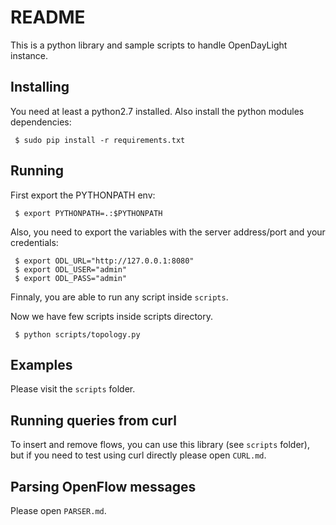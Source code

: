 # README

This is a python library and sample scripts to handle OpenDayLight instance.

## Installing

You need at least a python2.7 installed. Also install the python modules
dependencies:

```
 $ sudo pip install -r requirements.txt
```

## Running

First export the PYTHONPATH env:

```
 $ export PYTHONPATH=.:$PYTHONPATH
```

Also, you need to export the variables with the server address/port and your
credentials:

```
 $ export ODL_URL="http://127.0.0.1:8080"
 $ export ODL_USER="admin"
 $ export ODL_PASS="admin"
```

Finnaly, you are able to run any script inside `scripts`.

Now we have few scripts inside scripts directory.

```
 $ python scripts/topology.py
```

## Examples

Please visit the `scripts` folder.

## Running queries from curl

To insert and remove flows, you can use this library (see `scripts` folder), but
if you need to test using curl directly please open `CURL.md`.

## Parsing OpenFlow messages

Please open `PARSER.md`.
